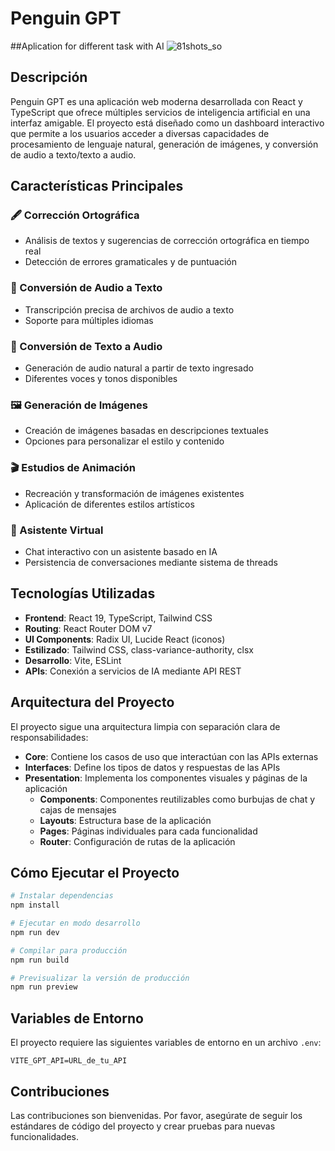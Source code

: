 # Penguin GPT
##Aplication for different task with AI
![81shots_so](https://github.com/user-attachments/assets/c22ea39a-139a-4525-9001-79796459b239)

## Descripción

Penguin GPT es una aplicación web moderna desarrollada con React y TypeScript que ofrece múltiples servicios de inteligencia artificial en una interfaz amigable. El proyecto está diseñado como un dashboard interactivo que permite a los usuarios acceder a diversas capacidades de procesamiento de lenguaje natural, generación de imágenes, y conversión de audio a texto/texto a audio.

## Características Principales

### 🖋️ Corrección Ortográfica
- Análisis de textos y sugerencias de corrección ortográfica en tiempo real
- Detección de errores gramaticales y de puntuación

### 🎤 Conversión de Audio a Texto
- Transcripción precisa de archivos de audio a texto
- Soporte para múltiples idiomas

### 📝 Conversión de Texto a Audio
- Generación de audio natural a partir de texto ingresado
- Diferentes voces y tonos disponibles

### 🖼️ Generación de Imágenes
- Creación de imágenes basadas en descripciones textuales
- Opciones para personalizar el estilo y contenido

### 🎬 Estudios de Animación
- Recreación y transformación de imágenes existentes
- Aplicación de diferentes estilos artísticos

### 🤖 Asistente Virtual
- Chat interactivo con un asistente basado en IA
- Persistencia de conversaciones mediante sistema de threads

## Tecnologías Utilizadas

- **Frontend**: React 19, TypeScript, Tailwind CSS
- **Routing**: React Router DOM v7
- **UI Components**: Radix UI, Lucide React (iconos)
- **Estilizado**: Tailwind CSS, class-variance-authority, clsx
- **Desarrollo**: Vite, ESLint
- **APIs**: Conexión a servicios de IA mediante API REST

## Arquitectura del Proyecto

El proyecto sigue una arquitectura limpia con separación clara de responsabilidades:

- **Core**: Contiene los casos de uso que interactúan con las APIs externas
- **Interfaces**: Define los tipos de datos y respuestas de las APIs
- **Presentation**: Implementa los componentes visuales y páginas de la aplicación
  - **Components**: Componentes reutilizables como burbujas de chat y cajas de mensajes
  - **Layouts**: Estructura base de la aplicación
  - **Pages**: Páginas individuales para cada funcionalidad
  - **Router**: Configuración de rutas de la aplicación

## Cómo Ejecutar el Proyecto

```bash
# Instalar dependencias
npm install

# Ejecutar en modo desarrollo
npm run dev

# Compilar para producción
npm run build

# Previsualizar la versión de producción
npm run preview
```

## Variables de Entorno

El proyecto requiere las siguientes variables de entorno en un archivo `.env`:

```
VITE_GPT_API=URL_de_tu_API
```

## Contribuciones

Las contribuciones son bienvenidas. Por favor, asegúrate de seguir los estándares de código del proyecto y crear pruebas para nuevas funcionalidades.
